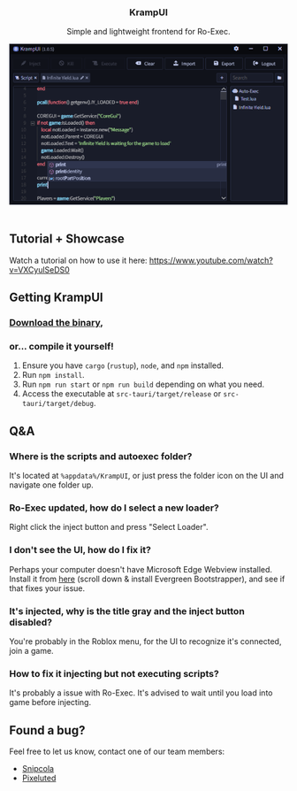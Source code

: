 <div align="center">
    <h3>KrampUI</h3>
    <p>Simple and lightweight frontend for Ro-Exec.</p>
    <img src="./assets/showcase.png" alt="An image which showcases KrampUI application." width="600"/>
</div>
<br />

## Tutorial + Showcase
Watch a tutorial on how to use it here: https://www.youtube.com/watch?v=VXCyulSeDS0

## Getting KrampUI

### [Download the binary](https://github.com/BitdancerStudios/KrampUI/releases/latest),

### or... compile it yourself!
1. Ensure you have `cargo` (`rustup`), `node`, and `npm` installed.
2. Run `npm install`.
3. Run `npm run start` or `npm run build` depending on what you need.
4. Access the executable at `src-tauri/target/release` or `src-tauri/target/debug`.

## Q&A

### Where is the scripts and autoexec folder?
It's located at ``%appdata%/KrampUI``, or just press the folder icon on the UI and navigate one folder up.

### Ro-Exec updated, how do I select a new loader?
Right click the inject button and press "Select Loader".

### I don't see the UI, how do I fix it?
Perhaps your computer doesn't have Microsoft Edge Webview installed.</br>
Install it from <a href="https://developer.microsoft.com/en-us/microsoft-edge/webview2" target="_blank">here</a> (scroll down & install Evergreen Bootstrapper), and see if that fixes your issue.

### It's injected, why is the title gray and the inject button disabled?
You're probably in the Roblox menu, for the UI to recognize it's connected, join a game.

### How to fix it injecting but not executing scripts?
It's probably a issue with Ro-Exec. It's advised to wait until you load into game before injecting.

## Found a bug?
Feel free to let us know, contact one of our team members:
- [Snipcola](https://discord.com/users/126870350507147264)
- [Pixeluted](https://discord.com/users/1057760003701882890)
